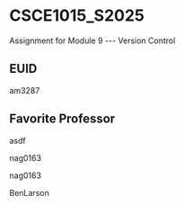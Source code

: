 # CSCE1015_S2025

Assignment for Module 9 --- Version Control

## EUID
am3287
## Favorite Professor
asdf






nag0163


nag0163


BenLarson
